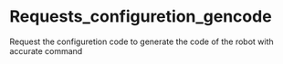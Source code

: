 # Requests_configuretion_gencode
Request the configuretion code to generate the code of the robot with accurate command 
